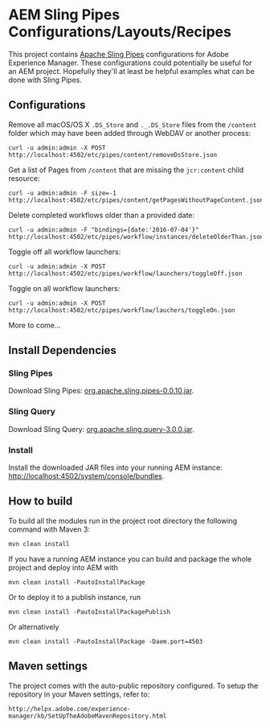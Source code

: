 # AEM Sling Pipes Configurations/Layouts/Recipes

This project contains [Apache Sling Pipes](https://sling.apache.org/documentation/bundles/sling-pipes.html) configurations for Adobe Experience Manager. These configurations could potentially be useful for an AEM project. Hopefully they'll at least be helpful examples what can be done with Sling Pipes.

## Configurations

Remove all macOS/OS X `.DS_Store` and `._.DS_Store` files from the `/content` folder which may have been added through WebDAV or another process:

    curl -u admin:admin -X POST http://localhost:4502/etc/pipes/content/removeDsStore.json

Get a list of Pages from `/content` that are missing the `jcr:content` child resource:

    curl -u admin:admin -F size=-1 http://localhost:4502/etc/pipes/content/getPagesWithoutPageContent.json

Delete completed workflows older than a provided date:

    curl -u admin:admin -F "bindings={date:'2016-07-04'}" http://localhost:4502/etc/pipes/workflow/instances/deleteOlderThan.json

Toggle off all workflow launchers:

    curl -u admin:admin -X POST http://localhost:4502/etc/pipes/workflow/launchers/toggleOff.json

Toggle on all workflow launchers:

    curl -u admin:admin -X POST http://localhost:4502/etc/pipes/workflow/lauchers/toggleOn.json

More to come...

## Install Dependencies

### Sling Pipes

Download Sling Pipes: [org.apache.sling.pipes-0.0.10.jar](http://central.maven.org/maven2/org/apache/sling/org.apache.sling.pipes/0.0.10/org.apache.sling.pipes-0.0.10.jar).

### Sling Query

Download Sling Query: [org.apache.sling.query-3.0.0.jar](http://central.maven.org/maven2/org/apache/sling/org.apache.sling.query/3.0.0/org.apache.sling.query-3.0.0.jar).

### Install

Install the downloaded JAR files into your running AEM instance: [http://localhost:4502/system/console/bundles](http://localhost:4502/system/console/bundles).

## How to build

To build all the modules run in the project root directory the following command with Maven 3:

    mvn clean install

If you have a running AEM instance you can build and package the whole project and deploy into AEM with

    mvn clean install -PautoInstallPackage

Or to deploy it to a publish instance, run

    mvn clean install -PautoInstallPackagePublish

Or alternatively

    mvn clean install -PautoInstallPackage -Daem.port=4503

## Maven settings

The project comes with the auto-public repository configured. To setup the repository in your Maven settings, refer to:

    http://helpx.adobe.com/experience-manager/kb/SetUpTheAdobeMavenRepository.html
